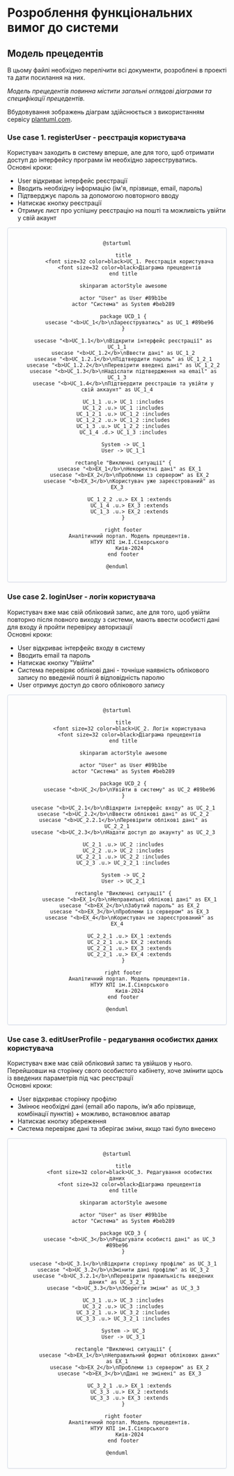 # Розроблення функціональних вимог до системи

## Модель прецедентів

В цьому файлі необхідно перелічити всі документи, розроблені в проекті та дати посилання на них.

_Модель прецедентів повинна містити загальні оглядові діаграми та специфікації прецедентів._

Вбудовування зображень діаграм здійснюється з використанням сервісу [plantuml.com](https://plantuml.com/).

### Use case 1. registerUser - реєстрація користувача

Користувач заходить в систему вперше, але для того, щоб отримати доступ до інтерфейсу програми їм необхідно зареєструватись. <br>
Основні кроки:

- User відкриває інтерфейс реєстрації
- Вводить необхідну інформацію (ім'я, прізвище, email, пароль)
- Підтверджує пароль за допомогою повторного вводу
- Натискає кнопку реєстрації
- Отримує лист про успішну реєстрацію на пошті та можливість увійти у свій акаунт

<center style="
    border-radius:4px;
    border: 1px solid #cfd7e6;
    box-shadow: 0 1px 3px 0 rgba(89,105,129,.05), 0 1px 1px 0 rgba(0,0,0,.025);
    padding: 1em;"
    >

```plantuml
@startuml

    title
        <font size=32 color=black>UC_1. Реєстрація користувача
        <font size=32 color=black>Діаграма прецедентів
    end title

    skinparam actorStyle awesome

    actor "User" as User #89b1be
    actor "Система" as System #beb289

    package UCD_1 {
        usecase "<b>UC_1</b>\nЗареєструватись" as UC_1 #89be96
    }

    usecase "<b>UC_1.1</b>\nВідкрити інтерфейс реєстрації" as UC_1_1
    usecase "<b>UC_1.2</b>\nВвести дані" as UC_1_2
    usecase "<b>UC_1.2.1</b>\nПідтвердити пароль" as UC_1_2_1
    usecase "<b>UC_1.2.2</b>\nПеревірити введені дані" as UC_1_2_2
    usecase "<b>UC_1.3</b>\nНадіслати підтвердження на email" as UC_1_3
    usecase "<b>UC_1.4</b>\nПідтвердити реєстрацію та увійти у свій аккаунт" as UC_1_4

    UC_1_1 .u.> UC_1 :includes
    UC_1_2 .u.> UC_1 :includes
    UC_1_2_1 .u.> UC_1_2 :includes
    UC_1_2_2 .u.> UC_1_2 :includes
    UC_1_3 .u.> UC_1_2_2 :includes
    UC_1_4 .d.> UC_1_3 :includes

    System -> UC_1
    User -> UC_1_1

    rectangle "Виключні ситуації" {
        usecase "<b>EX_1</b>\nНекоректні дані" as EX_1
        usecase "<b>EX_2</b>\nПроблеми із сервером" as EX_2
        usecase "<b>EX_3</b>\nКористувач уже зареєстрований" as EX_3

        UC_1_2_2 .u.> EX_1 :extends
        UC_1_4 .u.> EX_3 :extends
        UC_1_3 .u.> EX_2 :extends
    }

    right footer
        Аналітичний портал. Модель прецедентів.
        НТУУ КПІ ім.І.Сікорського
        Киів-2024
    end footer

@enduml

```

</center>

### Use case 2. loginUser - логін користувача

Користувач вже має свій обліковий запис, але для того, щоб увійти повторно після повного виходу з системи, мають ввести особисті дані для входу й пройти перевірку авторизації <br>
Основні кроки:

- User відкриває інтерфейс входу в систему
- Вводить email та пароль
- Натискає кнопку "Увійти"
- Система перевіряє облікові дані - точніше наявність облікового запису по введеній пошті й відповідність паролю
- User отримує доступ до свого облікового запису

<center style="
    border-radius:4px;
    border: 1px solid #cfd7e6;
    box-shadow: 0 1px 3px 0 rgba(89,105,129,.05), 0 1px 1px 0 rgba(0,0,0,.025);
    padding: 1em;"
    >

```plantuml
@startuml

    title
        <font size=32 color=black>UC_2. Логін користувача
        <font size=32 color=black>Діаграма прецедентів
    end title

    skinparam actorStyle awesome

    actor "User" as User #89b1be
    actor "Система" as System #beb289

    package UCD_2 {
        usecase "<b>UC_2</b>\nУвійти в систему" as UC_2 #89be96
    }

    usecase "<b>UC_2.1</b>\nВідкрити інтерфейс входу" as UC_2_1
    usecase "<b>UC_2.2</b>\nВвести облікові дані" as UC_2_2
    usecase "<b>UC_2.2.1</b>\nПеревірити облікові дані" as UC_2_2_1
    usecase "<b>UC_2.3</b>\nНадати доступ до акаунту" as UC_2_3

    UC_2_1 .u.> UC_2 :includes
    UC_2_2 .u.> UC_2 :includes
    UC_2_2_1 .u.> UC_2_2 :includes
    UC_2_3 .u.> UC_2_2_1 :includes

    System -> UC_2
    User -> UC_2_1

    rectangle "Виключні ситуації" {
        usecase "<b>EX_1</b>\nНеправильні облікові дані" as EX_1
        usecase "<b>EX_2</b>\nЗабутий пароль" as EX_2
        usecase "<b>EX_3</b>\nПроблеми із сервером" as EX_3
        usecase "<b>EX_4</b>\nКористувач не зареєстрований" as EX_4

        UC_2_2_1 .u.> EX_1 :extends
        UC_2_2_1 .u.> EX_2 :extends
        UC_2_2_1 .u.> EX_3 :extends
        UC_2_2_1 .u.> EX_4 :extends
    }

    right footer
        Аналітичний портал. Модель прецедентів.
        НТУУ КПІ ім.І.Сікорського
        Киів-2024
    end footer

@enduml

```

</center>

### Use case 3. editUserProfile - редагування особистих даних користувача

Користувач вже має свій обліковий запис та увійшов у нього. Перейшовши на сторінку свого особистого кабінету, хоче змінити щось із введених параметрів під час реєстрації <br>
Основні кроки:

- User відкриває сторінку профілю
- Змінює необхідні дані (email або пароль, імʼя або прізвище, комбінації пунктів) + можливо, встановлює аватар
- Натискає кнопку збереження
- Система перевіряє дані та зберігає зміни, якщо такі було внесено

<center style="
    border-radius:4px;
    border: 1px solid #cfd7e6;
    box-shadow: 0 1px 3px 0 rgba(89,105,129,.05), 0 1px 1px 0 rgba(0,0,0,.025);
    padding: 1em;"
    >

```plantuml
@startuml

    title
        <font size=32 color=black>UC_3. Редагування особистих даних
        <font size=32 color=black>Діаграма прецедентів
    end title

    skinparam actorStyle awesome

    actor "User" as User #89b1be
    actor "Система" as System #beb289

    package UCD_3 {
        usecase "<b>UC_3</b>\nРедагувати особисті дані" as UC_3 #89be96
    }

    usecase "<b>UC_3.1</b>\nВідкрити сторінку профілю" as UC_3_1
    usecase "<b>UC_3.2</b>\nЗмінити дані профілю" as UC_3_2
    usecase "<b>UC_3.2.1</b>\nПеревірити правильність введених даних" as UC_3_2_1
    usecase "<b>UC_3.3</b>\nЗберегти зміни" as UC_3_3

    UC_3_1 .u.> UC_3 :includes
    UC_3_2 .u.> UC_3 :includes
    UC_3_2_1 .u.> UC_3_2 :includes
    UC_3_3 .u.> UC_3_2_1 :includes

    System -> UC_3
    User -> UC_3_1

    rectangle "Виключні ситуації" {
        usecase "<b>EX_1</b>\nНеправильний формат облікових даних" as EX_1
        usecase "<b>EX_2</b>\nПроблеми із сервером" as EX_2
        usecase "<b>EX_3</b>\nДані не змінені" as EX_3

        UC_3_2_1 .u.> EX_1 :extends
        UC_3_3 .u.> EX_2 :extends
        UC_3_3 .u.> EX_3 :extends
    }

    right footer
        Аналітичний портал. Модель прецедентів.
        НТУУ КПІ ім.І.Сікорського
        Киів-2024
    end footer

@enduml

```

</center>
